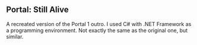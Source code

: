 ## Portal: Still Alive
A recreated version of the Portal 1 outro. 
I used C# with .NET Framework as a programming environment.
Not exactly the same as the original one, but similar.
